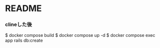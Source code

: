 # README

### clineした後
$ docker compose build
$ docker compose up -d
$ docker compose exec app rails db:create
